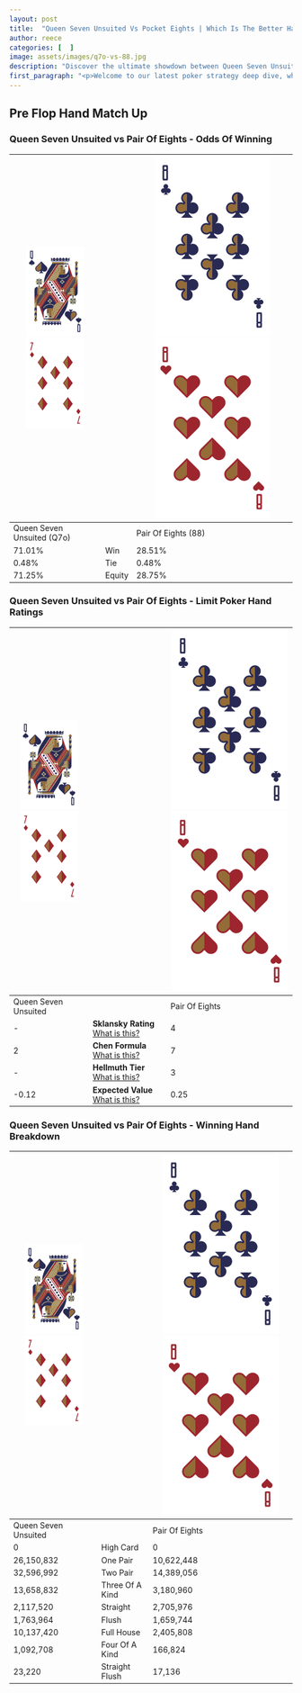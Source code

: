 ```yaml
---
layout: post
title:  "Queen Seven Unsuited Vs Pocket Eights | Which Is The Better Hand In Poker? A Complete Guide"
author: reece
categories: [  ]
image: assets/images/q7o-vs-88.jpg
description: "Discover the ultimate showdown between Queen Seven Unsuited and Pair Of Eights in poker! Uncover the odds, strategies, and scenarios where one hand triumphs over the other. Get ready to up your poker game with this thrilling analysis."
first_paragraph: "<p>Welcome to our latest poker strategy deep dive, where we're pitting two distinct hands against each other in a high-stakes showdown: Queen Seven Unsuited vs Pair Of Eights.</p><p>In the dynamic world of poker, every decision counts, and knowing which hand holds the upper hand is key to your success at the table.</p><p>In this article, we'll dissect these two hands, explore the scenarios where one dominates the other, and equip you with the knowledge to make strategic choices that can tip the odds in your favor.</p><p>Get ready to unravel the intriguing dynamics of these poker hands and elevate your game to new heights.</p>"
---
```




[comment]: # (sp0)

## Pre Flop Hand Match Up

<div class="table hand-ratings" markdown="1"> 



### Queen Seven Unsuited vs Pair Of Eights - Odds Of Winning


    
| ![image info](assets/images/hand1/Q.png) ![image info](assets/images/hand1/7o.png) |  | ![image info](assets/images/hand2/8.png) ![image info](assets/images/hand2/8o.png) |
| -------- | -------- | -------- |
| Queen Seven Unsuited (Q7o) |  | Pair Of Eights (88) |
| 71.01% | Win | 28.51% |
| 0.48% | Tie | 0.48% |
| 71.25% | Equity | 28.75% |




[comment]: # (sp1)



### Queen Seven Unsuited vs Pair Of Eights - Limit Poker Hand Ratings


    
| ![image info](assets/images/hand1/Q.png) ![image info](assets/images/hand1/7o.png) |  | ![image info](assets/images/hand2/8.png) ![image info](assets/images/hand2/8o.png) |
| -------- | -------- | -------- |
| Queen Seven Unsuited |  | Pair Of Eights |
| - | **Sklansky Rating** [What is this?](/sklansky-rating-explained) | 4 |
| 2 | **Chen Formula** [What is this?](/chen-formula-explained) | 7 |
| - | **Hellmuth Tier** [What is this?](/Hellmuth-tier-explained) | 3 |
| -0.12 | **Expected Value** [What is this?](/expected-value-explained) | 0.25 |




[comment]: # (sp2)



### Queen Seven Unsuited vs Pair Of Eights - Winning Hand Breakdown


    
| ![image info](assets/images/hand1/Q.png) ![image info](assets/images/hand1/7o.png) |  | ![image info](assets/images/hand2/8.png) ![image info](assets/images/hand2/8o.png) |
| -------- | -------- | -------- |
| Queen Seven Unsuited |  | Pair Of Eights |
| 0 | High Card | 0 |
| 26,150,832 | One Pair | 10,622,448 |
| 32,596,992 | Two Pair | 14,389,056 |
| 13,658,832 | Three Of A Kind | 3,180,960 |
| 2,117,520 | Straight | 2,705,976 |
| 1,763,964 | Flush | 1,659,744 |
| 10,137,420 | Full House | 2,405,808 |
| 1,092,708 | Four Of A Kind | 166,824 |
| 23,220 | Straight Flush | 17,136 |




[comment]: # (sp3)



</div>

[comment]: # (sp4)



[comment]: # (sp5)


